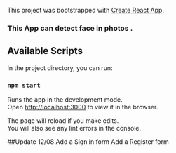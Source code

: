 This project was bootstrapped with [Create React App](https://github.com/facebook/create-react-app).


### This App can detect face in photos .


## Available Scripts

In the project directory, you can run:

### `npm start`

Runs the app in the development mode.<br />
Open [http://localhost:3000](http://localhost:3000) to view it in the browser.

The page will reload if you make edits.<br />
You will also see any lint errors in the console.

##Update 12/08
 Add a Sign in form
 Add a Register form 
